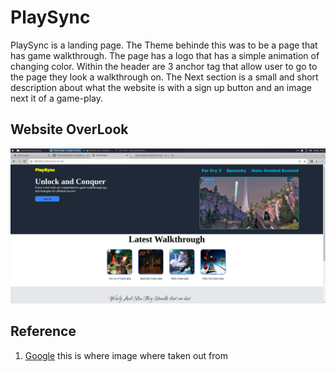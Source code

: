 # PlaySync
PlaySync is a landing page. The Theme behinde this was to be a page that has game walkthrough. The page has a logo that has a simple animation of changing color. Within the header are 3 anchor tag that allow user to go to the page they look a walkthrough on. The Next section is a small and short description  about what the website is with a sign up button and an image next it of a game-play.
## Website OverLook
![WebsiteOverLook](./Resources/Website-OverLook.png)

## Reference
1. [Google](https://www.google.com/imghp?hl=en&ogbl) this is where image where taken out from

